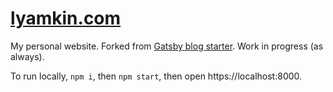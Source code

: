 # [lyamkin.com](https://lyamkin.com)

My personal website. Forked from [Gatsby blog starter](https://github.com/gatsbyjs/gatsby-starter-blog). Work in progress (as always).

To run locally, `npm i`, then `npm start`, then open https://localhost:8000.
